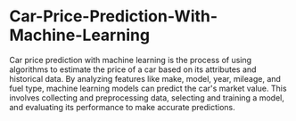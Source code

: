 # Car-Price-Prediction-With-Machine-Learning
Car price prediction with machine learning is the process of using algorithms to estimate the price of a car based on its attributes and historical data.
By analyzing features like make, model, year, mileage, and fuel type, machine learning models can predict the car's market value. 
This involves collecting and preprocessing data, selecting and training a model, and evaluating its performance to make accurate predictions.
